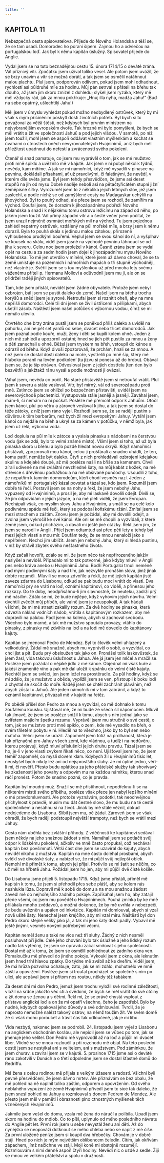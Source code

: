 ```yaml
---
title: ''
---
```


## KAPITOLA 11

Nebezpečná cesta spisovatelova. Přijede do Nového Holandska a těší se, že se tam usadí. Domorodec ho poraní šípem. Zajmou ho a odvlečou na portugalskou loď. Jak byl k němu kapitán úslužný. Spisovatel přijede do Anglie.

Vydal jsem se na tuto beznadějnou cestu 15. února 1714/15 o deváté zrána. Vál příznivý vítr. Zpočátku jsem užíval toliko vesel. Ale potom jsem uvážil, že se brzy unavím a vítr se možná obrátí, a tak jsem se osmělil natáhnout malou plachtu. Plul jsem, podporován odlivem, pokud jsem mohl odhadnout, rychlostí asi půldruhé míle za hodinu. Můj pán setrval s přáteli na břehu tak dlouho, až jsem jim skoro zmizel z dohledu; slyšel jsem ryzáka, který mě měl vždycky rád, jak za mnou pokřikuje: „Hnuj illa nyha, madža Jahu!“ (Buď na sebe opatrný, ušlechtilý Jahu!)

Měl jsem v úmyslu vyhledat pokud možno neobydlený ostrůvek, který by mi však s mým přičiněním poskytl dosti životních potřeb. Byl bych si to považoval za větší štěstí, než kdybych byl prvním ministrem na nejvybranějším evropském dvoře. Tak hrozné mi bylo pomyšlení, že bych se měl vrátit a žít ve společnosti Jahuů a pod jejich vládou. V samotě, po níž jsem toužil, mohl jsem se aspoň oddávat vlastním myšlenkám a kochat se úvahami o ctnostech oněch nevyrovnatelných Hvajninimů, aniž bych měl příležitost upadnout do neřestí a zvráceností svého pokolení.

Čtenář si snad pamatuje, co jsem mu vyprávěl o tom, jak se mé mužstvo proti mně spiklo a uvěznilo mě v kajutě. Jak jsem v ní pobyl několik týdnů, nevěda, kam míříme. A jak se mi námořníci, když mě vysadili v pinasce na pevninu, dokládali přísahami, ať už pravdivými, či falešnými, že nevědí, v kterém díle světa jsme. Byl jsem tehdy přesvědčen, že jsme asi deset stupňů na jih od mysu Dobré naděje neboli asi na pětačtyřicátém stupni jižní zeměpisné šířky. Vyrozuměl jsem to z několika jejich letmých slov, jež jsem zaslechl, a podle nichž se od zamýšlené cesty na Madagaskar uchýlili na jihovýchod. Byl to pouhý odhad, ale přece jsem se rozhodl, že zamířím na východ. Doufal jsem, že dorazím k jihozápadnímu pobřeží Nového Holandska a snad i k nějakému tomu ostrovu ležícímu na západ od něho, po jakém jsem toužil. Vál přímý západní vítr a o šesté večer jsem počítal, že jsem urazil nejméně osmnáct mořských mil na východ. Tu jsem pojednou zahlédl nepatrný ostrůvek, vzdálený na půl mořské míle, a brzy jsem k němu dorazil. Byla to pouhá skála s jedinou malou zátokou, přirozeně vyhloubenou prudkými bouřemi. Veplul jsem se svou kánoí do ní, a vyšplhav se kousek na skálu, viděl jsem jasně na východě pevninu táhnoucí se od jihu k severu. Celou noc jsem proležel v kánoi. Časně zrána jsem se vydal opět na cestu a za sedm hodin jsem dojel k jihozápadnímu mysu Nového Holandska. To mě jen utvrdilo v mínění, které jsem už dávno choval, že se ta země umisťuje na pozemních i námořních mapách o tři stupně východněji, než vlastně je. Svěřil jsem se s tou myšlenkou už před mnoha lety svému váženému příteli p. Hermanu Mollovi a odůvodnil jsem mu ji, ale on se přidržel raději jiných spisovatelů.

Tam, kde jsem přistál, neviděl jsem žádné obyvatele. Protože jsem nebyl ozbrojen, bál jsem se pustit daleko do země. Našel jsem na břehu trochu korýšů a snědl jsem je syrové. Netroufal jsem si roznítit oheň, aby na mne nepřišli domorodci. Celé tři dni jsem se živil ústřicemi a přílipkami, abych ušetřil zásob. Naštěstí jsem našel potůček s výbornou vodou, čímž se mi nemálo ulevilo.

Čtvrtého dne brzy zrána pustil jsem se poněkud příliš daleko a uviděl na pahorku, ani ne pět set yardů od sebe, dvacet nebo třicet domorodců. Jak jsem poznal podle kouře, muži, ženy i děti se kupili kolem ohně. Jeden z nich mě zahlédl a upozornil ostatní; hned se jich pět pustilo za mnou a ženy a děti zanechali u ohně. Běžel jsem tryskem na břeh, vstoupil do kánoe a odrazil od břehu. Když divoši zpozorovali, že prchám, hnali se za mnou. A než jsem se dostal dosti daleko na moře, vystřelili po mně šíp, který mě hluboko poranil na levém podkolení (tu jizvu si ponesu až do hrobu). Obával jsem se, že je šíp otráven. Odvesloval jsem z jejich dostřelu (ten den bylo bezvětří) a jakžtakž ránu vysál a podle možnosti ji ovázal.

Váhal jsem, nevěda co počít. Na staré přístaviště jsem si netroufal vrátit. Plul jsem k severu a stále vesloval. Vítr, byť mírný, vál od severozápadu proti mně. Zatímco jsem se ohlížel po bezpečném přístavišti, uviděl jsem na severovýchodě plachetnici. Vystupovala stále jasněji a jasněji. Zaváhal jsem, mám-li, či nemám na ni počkat. Posléze mě přemohl odpor k Jahuům. Otočil jsem kánoi, plul po větru a zároveň vesloval k jihu, a tak jsem se dostal do téže zátoky, z níž jsem ráno vyjel. Rozhodl jsem se, že se raději pustím s důvěrou k těm barbarům, než bych žil mezi evropskými Jahuy. Vytáhl jsem kánoi co nejdále na břeh a ukryl se za kámen v potůčku, v němž byla, jak jsem už řekl, výborná voda.

Loď doplula na půl míle k zátoce a vyslala pinasku s nádobami na čerstvou vodu (jak se zdá, bylo to velmi známé místo). Všiml jsem si toho, až už byla pinaska skoro u břehu a bylo pozdě hledat novou skrýši. Když námořníci přistávali, zpozorovali mou kánoi, celou ji prošťárali a snadno uhádli, že ten, komu patří, nemůže být daleko. Čtyři z nich prohledávali ozbrojeni kdejakou skulinu a kdejaké doupě, až mě posléze našli na břiše za kamenem. Chvíli zírali udiveně na mé zvláštní nevzhledné šaty, na můj kabát z kožek, na mé střevíce s dřevěnou podrážkou a na mé obšívané punčochy. Usoudili z toho, že nepatřím k tamním domorodcům, kteří chodí vesměs nazí. Jeden z námořníků mi portugalský kázal povstat a tázal se, kdo jsem. Rozuměl jsem dobře té řeči. Postavil jsem se na nohy a řekl, že jsem nebohý Jahu, vypuzený od Hvajninimů, a prosil je, aby mi laskavě dovolili odejít. Divili se, že jim odpovídám v jejich jazyce, a na mé pleti viděli, že jsem Evropan. Nechápali však, co myslím slovy Jahu a Hvajninim, a smáli se na celé kolo podivnému spádu mé řeči, který se podobal koňskému ržání. Zmítal jsem se mezi strachem a záštím. Znovu jsem je požádal, aby mi dovolili odejít, a zvolna jsem vykročil ke své kánoi. Ale oni se mě chopili a vyzvídali, z které země jsem, odkud přicházím, a dávali mi ještě jiné otázky. Řekl jsem jim, že jsem se narodil v Anglii. Přijel jsem odtamtud asi před pěti lety a tehdy byl mezi jejich vlastí a mou mír. Doufám tedy, že se mnou nenaloží jako s nepřítelem. Nechci jim ublížit. Jsem jen nebohý Jahu, který si hledá pustinu, v níž by strávil zbytek svého nešťastného života.

Když začali hovořit, zdálo se mi, že jsem něco tak nepřirozeného jakživ neslyšel a neviděl. Připadalo mi to tak potvorné, jako kdyby mluvil v Anglii pes nebo kráva anebo u Hvajninimů Jahu. Bodří Portugalci trnuli neméně nad mými podivnými šaty a nad tím, jak nezvykle pronáším slova, jimž jinak dobře rozuměli. Mluvili se mnou zdvořile a řekli, že mě jejich kapitán jistě zaveze zdarma do Lisabonu, odkud se pak budu moci vrátit do vlasti. Dva námořníci prý se vrátí na loď, oznámí kapitánovi, co viděli, a přinesou jeho rozkazy. Do té doby, neodpřisáhnu-li jim slavnostně, že neuteku, zadrží prý mě násilím. Zdálo se mi, že bude nejlépe, když vyhovím jejich návrhu. Velmi dychtili zvědět můj příběh, ale valně jsem je neuspokojil. A tak hádali všichni, že mi mé strasti zakalily rozum. Za dvě hodiny se pinaska, která odvezla náklad vodních nádob, vrátila s kapitánovým rozkazem, aby mě dopravili na palubu. Padl jsem na kolena, abych si zachoval svobodu. Všechno bylo marné, a tak mě mužstvo spoutalo provazy, vtáhlo do pinasky, z pinasky mě zdvihlo na loď a na lodi mě dovedlo do kapitánovy kajuty.

Kapitán se jmenoval Pedro de Mendez. Byl to člověk velmi uhlazený a velkodušný. Žádal mě snažně, abych mu vyprávěl o sobě, a vyzvídal, co chci jíst a pít. Budu prý obsloužen tak jako on. Pronášel tolik laskavůstek, že jsem žasl, vida takovou úslužnost u Jahua. Ale já jsem jen mlčel a mračil se. Posléze jsem požádal o nějaké jídlo z mé kánoe. Objednal mi však kuře a jakési znamenité víno a pak mě dal uložit k spánku do velmi čisté kajuty. Nechtěl jsem se svléci, jen jsem ležel na prostěradle. Za půl hodiny, když se mi zdálo, že je mužstvo u oběda, vyplížil jsem se ven, přistoupil k boku lodi a chystal se skočit do moře. Raději jsem se chtěl zachránit plaváním, než abych zůstal u Jahuů. Ale jeden námořník mi v tom zabránil, a když to oznámil kapitánovi, přivázali mě v kajutě na řetěz.

Po obědě přišel don Pedro za mnou a vyzvídal, co mě dohnalo k tomu zoufalému kousku. Ujišťoval mě, že mi bude ze všech sil nápomocen. Mluvil tak jímavě, že jsem se posléze snížil k tomu, abych s ním jednal jako se zvířetem majícím špetku rozumu. Vyprávěl jsem mu stručně o své cestě, o tom, jak se mužstvo proti mně spiklo, o zemi, kde mě vysadilo na břeh, o svém tříletém pobytu v ní. Hleděl na to všechno, jako by to byl sen nebo mátoha. Velmi jsem se urazil. Zapomněl jsem totiž na prolhanost, která je tak příznačná pro Jahuy všech zemí, kde vládnou, a tudíž i na nedůvěru, kterou projevují, když mluví příslušníci jejich druhu pravdu. Tázal jsem se ho, je-li v jeho vlasti zvykem říkati něco, co není. Ujišťoval jsem ho, že jsem téměř zapomněl, co myslí slovem klam. Kdybych žil u Hvajninimů tisíc let, neuslyšel bych nikdy lež ani od nejsprostšího sluhy. Je mi úplně jedno, věří-li mi, či nevěří. Přesto budu oplátkou za jeho přátelské služby tak shovívavý ke zkaženosti jeho povahy a odpovím mu na každou námitku, kterou snad ráčí pronést. Potom že snadno pozná, co je pravda.

Kapitán byl moudrý muž. Snažil se mě přistihnout, nepodřeknu-li se na některém místě svého příběhu, posléze však přece jen nabyl lepšího mínění o mé pravdomluvnosti. Ale protože vyznávám, podotkl, tak neochvějnou příchylnost k pravdě, musím mu dát čestné slovo, že mu budu na té cestě společníkem a nesáhnu si na život. Jinak by mě stále věznil, dokud nedojedeme do Lisabonu. Slíbil jsem mu, oč žádal. Zároveň jsem se však ohradil, že bych raději podstoupil největší trampoty, než bych se vrátil mezi Jahuy.

Cesta nám uběhla bez zvláštní příhody. Z vděčnosti ke kapitánovi sedával jsem někdy na jeho snažnou žádost s ním. Namáhal jsem se potlačit svůj odpor k lidskému pokolení, ačkoliv ve mně často propukal, což nechával kapitán bez povšimnutí. Větší část dne jsem se uzavíral do kajuty, abych neviděl nikoho z mužstva. Kapitán na mne často doléhal prosbami, abych svlékl své divošské šaty, a nabízel se, že mi půjčí svůj nejlepší oblek. Nemohl mě přimět k tomu, abych jej přijal. Protivilo se mi šatit se něčím, co už měl na hřbetě Jahu. Požádal jsem ho jen, aby mi půjčil dvě čisté košile.

Do Lisabonu jsme přijeli 5. listopadu 1715. Když jsme přistáli, přiměl mě kapitán k tomu, že jsem si přehodil přes sebe plášť, aby se kolem nás neshlukla lůza. Dopravil mě k sobě do domu a na mou snažnou žádost zavedl mě do nejhořejšího zadního pokoje. Zapřísahal jsem ho, aby zatajil přede všemi, co jsem mu pověděl o Hvajninimech. Pouhá zmínka by ke mně přilákala mnoho zvědavců, a možná dokonce, že by mě uvrhla v nebezpečí, že budu uvězněn a upálen od inkvizice. Kapitán mi domlouval, abych si vzal nově ušité šaty. Nenechal jsem krejčího, aby mi vzal míru. Naštěstí byl don Pedro skoro stejně veliký jako já, a tak mi jeho šaty dosti padly. Vybavil mě ještě jinými, vesměs novými potřebnými věcmi.

Kapitán neměl ženu a také ne více než tři sluhy. Žádný z nich nesměl posluhovat při jídle. Celé jeho chování bylo tak úslužné a jeho lidský rozum nadto tak výtečný, že jsem se opravdu začal smiřovat s jeho společností. Dostal mě až k tomu, že jsem se osmělil pohlédnout ze zadního okna ven. Pomaloučku mě převedl do jiného pokoje. Vykoukl jsem z okna, ale leknutím jsem hned trhl hlavou zpátky. Do týdne mě zvábil až ke dveřím. Viděl jsem, že má hrůza pozvolna ochabuje, zato, jak se mi zdálo, mohutnělo ve mně záští a opovržení. Posléze jsem si troufal procházet se společně s ním po ulici, ale ucpával jsem si přitom nos routou, někdy též tabákem.

Za deset dní mi don Pedro, jemuž jsem trochu vyložil své rodinné záležitosti, vložil na srdce jakožto věc cti a svědomí, že bych se měl vrátit do své otčiny a žít doma se ženou a s dětmi. Řekl mi, že se právě chystá vyplout z přístavu anglická loď a on že mi opatří všechno, čeho je zapotřebí. Bylo by nudné, kdybych opakoval jeho důvody a své odmlouvání. Tvrdil, že je naprosto nemožné nalézt takový ostrov, na němž toužím žít. Ve svém domě že si však mohu poroučet a trávit čas tak odloučeně, jak je mi libo.

Vida nezbytí, nakonec jsem se podrobil. 24. listopadu jsem vyjel z Lisabonu na anglickém obchodním korábu, ale nepídil jsem se vůbec po tom, jak se jmenuje jeho velitel. Don Pedro mě vyprovodil až na loď a půjčil mi dvacet liber. Vlídně se se mnou rozloučil a při rozchodu mě objal. Na této poslední cestě jsem se nestýkal ani s velitelem, ani s mužstvem. Pod záminkou, že jsem churav, uzavíral jsem se v kajutě. 5. prosince 1715 jsme asi o deváté ráno zakotvili v Dunách a o třetí odpoledne jsem se dostal šťastně domů do Redriffu.

Má žena s celou rodinou mě přijala s velkým úžasem a radostí. Všichni byli pevně přesvědčeni, že jsem dávno mrtev. Ale přiznávám se bez obalu, že mě pohled na ně naplnil toliko záštím, odporem a opovržením. Od svého neblahého vypuzení ze země Hvajninimů přivedl jsem to sice tak daleko, že jsem snesl pohled na Jahuy a rozmlouval s donem Pedrem de Mendez. Ale přesto jsem měl v paměti i obraznosti plno ctnostných myšlenek těch vznešených Hvajninimů.

Jakmile jsem vešel do domu, vzala mě žena do náručí a políbila. Upadl jsem skoro na hodinu do mdlob. Co to píši, uplynulo od mého posledního návratu do Anglie pět let. První rok jsem u sebe nevystál ženu ani děti. Až do nynějška se neopováží dotknout se mého chleba nebo se napít z mé číše. Za první uložené peníze jsem si koupil dva hřebečky. Chovám je v dobré stáji. Hned po nich je mým největším oblíbencem čeledín. Cítím, jak okřívám zápachem, jímž načichne ve stáji. Moji koně mi obstojně rozumějí. Rozmlouvám s nimi denně aspoň čtyři hodiny. Nevědí nic o uzdě a sedle. Žijí se mnou ve velkém přátelství a spolu v družnosti.
